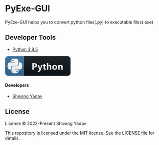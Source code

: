 # PyExe-GUI
PyExe-GUI helps you to convert python files(.py) to executable files(.exe)

## Developer Tools

- [Python 3.8.5](https://www.python.org/ftp/python/3.8.5/Python-3.8.5.tar.xz) 

![python](https://raw.githubusercontent.com/MikeCodesDotNET/ColoredBadges/master/svg/dev/languages/python.svg)

#### Developers
- [Shivang Yadav](https://github.com/shivang1809)

## License

License © 2022-Present Shivang Yadav

This repository is licensed under the MIT license. See the LICENSE file for details.
